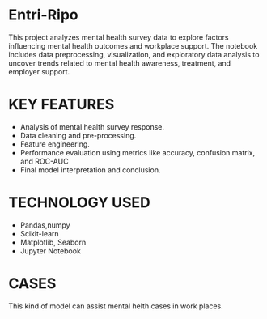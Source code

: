 # Entri-Ripo
This project analyzes mental health survey data to explore factors influencing mental health outcomes and workplace support. The notebook includes data preprocessing, visualization, and exploratory data analysis to uncover trends related to mental health awareness, treatment, and employer support.
# KEY FEATURES
* Analysis of mental health survey response.
* Data cleaning and pre-processing.
* Feature engineering.
* Performance evaluation using metrics like accuracy, confusion matrix, and ROC-AUC
* Final model interpretation and conclusion.
# TECHNOLOGY USED
* Pandas,numpy
* Scikit-learn
* Matplotlib, Seaborn
* Jupyter Notebook
# CASES
This kind of model can assist mental helth cases in work places.
